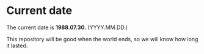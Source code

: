 # Current date

The current date is **1988.07.30.** (YYYY.MM.DD.)

This repository will be good when the world ends, so we will know how long it lasted.